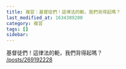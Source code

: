 ```yaml
---
title: 複習：基督徒們！這律法的軛，我們背得起嗎？
last_modified_at: 1634389200
category: 複習
tags: []
sidebar: 
---
```


<p>基督徒們！這律法的軛，我們背得起嗎？<br/>
<a href="/posts/269192228" target="_blank">/posts/269192228</a></p>
<p> </p>
